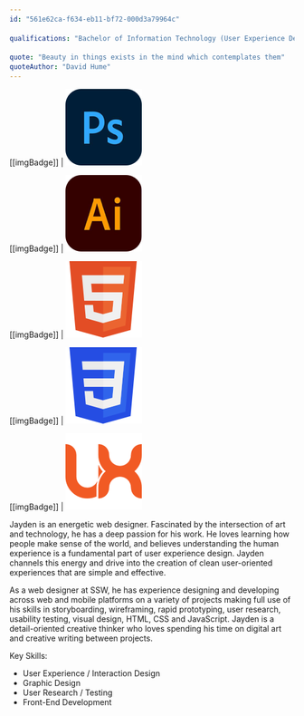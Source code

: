 ```yaml
---
id: "561e62ca-f634-eb11-bf72-000d3a79964c"

qualifications: "Bachelor of Information Technology (User Experience Design)"

quote: "Beauty in things exists in the mind which contemplates them"
quoteAuthor: "David Hume"
---
```


[[imgBadge]]
| ![](../badges/Designer-adobe-photoshop.png)

[[imgBadge]]
| ![](../badges/Designer-adobe-illustrator.png)

[[imgBadge]]
| ![](../badges/Designer-web-html5.png)

[[imgBadge]]
| ![](../badges/Designer-web-css3.png)

[[imgBadge]]
| ![](../badges/Designer-web-ux.png)

Jayden is an energetic web designer. Fascinated by the intersection of art and technology, he has a deep passion for his work. He loves learning how people make sense of the world, and believes understanding the human experience is a fundamental part of user experience design. Jayden channels this energy and drive into the creation of clean user-oriented experiences that are simple and effective.

As a web designer at SSW, he has experience designing and developing across web and mobile platforms on a variety of projects making full use of his skills in storyboarding, wireframing, rapid prototyping, user research, usability testing, visual design, HTML, CSS and JavaScript. Jayden is a detail-oriented creative thinker who loves spending his time on digital art and creative writing between projects.

Key Skills:
* User Experience / Interaction Design
* Graphic Design
* User Research / Testing
* Front-End Development
